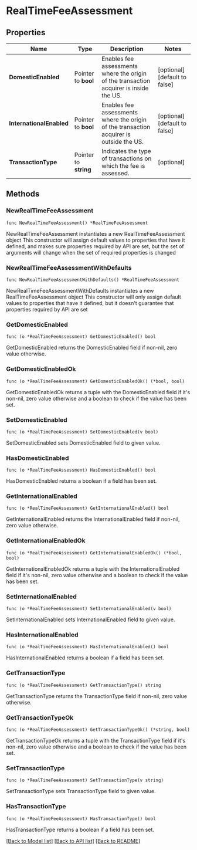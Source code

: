 # RealTimeFeeAssessment

## Properties

Name | Type | Description | Notes
------------ | ------------- | ------------- | -------------
**DomesticEnabled** | Pointer to **bool** | Enables fee assessments where the origin of the transaction acquirer is inside the US. | [optional] [default to false]
**InternationalEnabled** | Pointer to **bool** | Enables fee assessments where the origin of the transaction acquirer is outside the US. | [optional] [default to false]
**TransactionType** | Pointer to **string** | Indicates the type of transactions on which the fee is assessed. | [optional] 

## Methods

### NewRealTimeFeeAssessment

`func NewRealTimeFeeAssessment() *RealTimeFeeAssessment`

NewRealTimeFeeAssessment instantiates a new RealTimeFeeAssessment object
This constructor will assign default values to properties that have it defined,
and makes sure properties required by API are set, but the set of arguments
will change when the set of required properties is changed

### NewRealTimeFeeAssessmentWithDefaults

`func NewRealTimeFeeAssessmentWithDefaults() *RealTimeFeeAssessment`

NewRealTimeFeeAssessmentWithDefaults instantiates a new RealTimeFeeAssessment object
This constructor will only assign default values to properties that have it defined,
but it doesn't guarantee that properties required by API are set

### GetDomesticEnabled

`func (o *RealTimeFeeAssessment) GetDomesticEnabled() bool`

GetDomesticEnabled returns the DomesticEnabled field if non-nil, zero value otherwise.

### GetDomesticEnabledOk

`func (o *RealTimeFeeAssessment) GetDomesticEnabledOk() (*bool, bool)`

GetDomesticEnabledOk returns a tuple with the DomesticEnabled field if it's non-nil, zero value otherwise
and a boolean to check if the value has been set.

### SetDomesticEnabled

`func (o *RealTimeFeeAssessment) SetDomesticEnabled(v bool)`

SetDomesticEnabled sets DomesticEnabled field to given value.

### HasDomesticEnabled

`func (o *RealTimeFeeAssessment) HasDomesticEnabled() bool`

HasDomesticEnabled returns a boolean if a field has been set.

### GetInternationalEnabled

`func (o *RealTimeFeeAssessment) GetInternationalEnabled() bool`

GetInternationalEnabled returns the InternationalEnabled field if non-nil, zero value otherwise.

### GetInternationalEnabledOk

`func (o *RealTimeFeeAssessment) GetInternationalEnabledOk() (*bool, bool)`

GetInternationalEnabledOk returns a tuple with the InternationalEnabled field if it's non-nil, zero value otherwise
and a boolean to check if the value has been set.

### SetInternationalEnabled

`func (o *RealTimeFeeAssessment) SetInternationalEnabled(v bool)`

SetInternationalEnabled sets InternationalEnabled field to given value.

### HasInternationalEnabled

`func (o *RealTimeFeeAssessment) HasInternationalEnabled() bool`

HasInternationalEnabled returns a boolean if a field has been set.

### GetTransactionType

`func (o *RealTimeFeeAssessment) GetTransactionType() string`

GetTransactionType returns the TransactionType field if non-nil, zero value otherwise.

### GetTransactionTypeOk

`func (o *RealTimeFeeAssessment) GetTransactionTypeOk() (*string, bool)`

GetTransactionTypeOk returns a tuple with the TransactionType field if it's non-nil, zero value otherwise
and a boolean to check if the value has been set.

### SetTransactionType

`func (o *RealTimeFeeAssessment) SetTransactionType(v string)`

SetTransactionType sets TransactionType field to given value.

### HasTransactionType

`func (o *RealTimeFeeAssessment) HasTransactionType() bool`

HasTransactionType returns a boolean if a field has been set.


[[Back to Model list]](../README.md#documentation-for-models) [[Back to API list]](../README.md#documentation-for-api-endpoints) [[Back to README]](../README.md)


